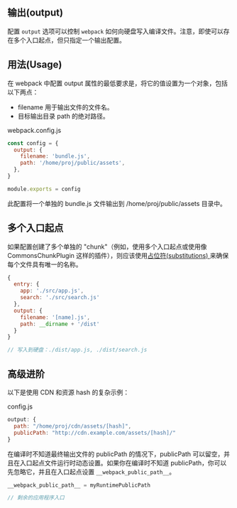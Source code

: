 ## 输出(output)

配置 `output` 选项可以控制 `webpack` 如何向硬盘写入编译文件。注意，即使可以存在多个入口起点，但只指定一个输出配置。

## 用法(Usage)

在 webpack 中配置 output 属性的最低要求是，将它的值设置为一个对象，包括以下两点：

- filename 用于输出文件的文件名。
- 目标输出目录 path 的绝对路径。

webpack.config.js

```js
const config = {
  output: {
    filename: 'bundle.js',
    path: '/home/proj/public/assets',
  },
}

module.exports = config
```

此配置将一个单独的 bundle.js 文件输出到 /home/proj/public/assets 目录中。

## 多个入口起点

如果配置创建了多个单独的 "chunk"（例如，使用多个入口起点或使用像 CommonsChunkPlugin 这样的插件），则应该使用[占位符(substitutions) ](https://www.webpackjs.com/configuration/output#output-filename)来确保每个文件具有唯一的名称。

```js
{
  entry: {
    app: './src/app.js',
    search: './src/search.js'
  },
  output: {
    filename: '[name].js',
    path: __dirname + '/dist'
  }
}

// 写入到硬盘：./dist/app.js, ./dist/search.js
```
## 高级进阶
以下是使用 CDN 和资源 hash 的复杂示例：

config.js
```js
output: {
  path: "/home/proj/cdn/assets/[hash]",
  publicPath: "http://cdn.example.com/assets/[hash]/"
}
```
在编译时不知道最终输出文件的 publicPath 的情况下，publicPath 可以留空，并且在入口起点文件运行时动态设置。如果你在编译时不知道 publicPath，你可以先忽略它，并且在入口起点设置 `__webpack_public_path__`。
```js
__webpack_public_path__ = myRuntimePublicPath

// 剩余的应用程序入口
```